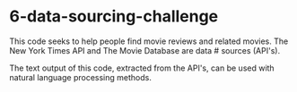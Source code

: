 # 6-data-sourcing-challenge

This code seeks to help people find movie reviews and related movies.  The New York Times API and The Movie Database are data # sources (API's).

The text output of this code, extracted from the API's, can be used with natural language processing methods.
